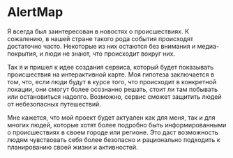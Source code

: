 # AlertMap

Я всегда был заинтересован в новостях о происшествиях. К сожалению, в нашей стране такого рода события происходят достаточно часто. Некоторые из них остаются без внимания и медиа-покрытия, и люди не знают, что происходит вокруг них. 

Так я и пришел к идее создания сервиса, который будет показывать происшествия на интерактивной карте. Моя гипотеза заключается в том, что, если люди будут в курсе того, что происходит в конкретной локации, они смогут более осознанно решать, стоит ли там побывать или остановиться надолго. Возможно, сервис сможет защитить людей от небезопасных путешествий.

Мне кажется, что мой проект будет актуален как для меня, так и для многих людей, которые хотят более подробно быть информированными о происшествиях в своем городе или регионе. Это даст возможность людям чувствовать себя более безопасно и рационально подходить к планированию своей жизни и активностей.

